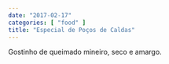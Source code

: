 ```yaml
---
date: "2017-02-17"
categories: [ "food" ]
title: "Especial de Poços de Caldas"
---
```

Gostinho de queimado mineiro, seco e amargo.
